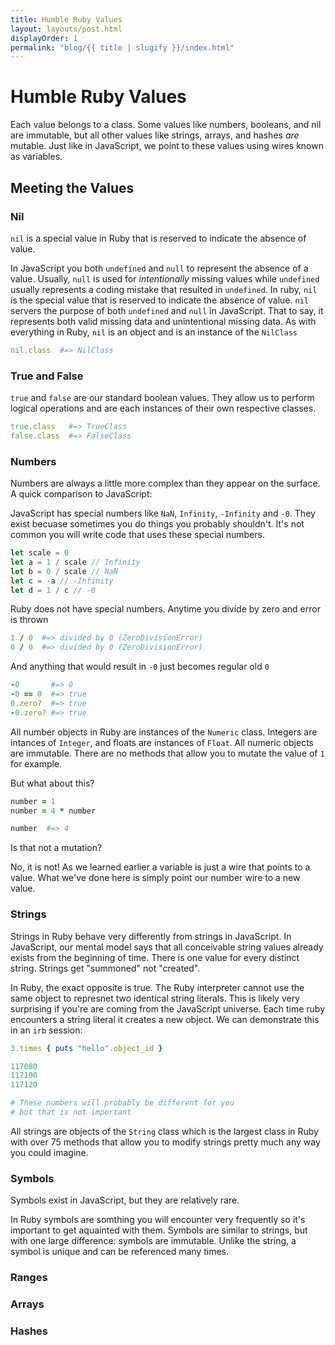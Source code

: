 ```yaml
---
title: Humble Ruby Values
layout: layouts/post.html
displayOrder: 1
permalink: "blog/{{ title | slugify }}/index.html"
---
```


# Humble Ruby Values

Each value belongs to a class. Some values like numbers,
booleans, and nil are immutable, but all other values like
strings, arrays, and hashes _are_ mutable. Just like in
JavaScript, we point to these values using wires known as
variables.

## Meeting the Values

### Nil

`nil` is a special value in Ruby that is reserved to indicate
the absence of value.

In JavaScript you both `undefined` and `null` to represent the
absence of a value. Usually, `null` is used for _intentionally_
missing values while `undefined` usually represents a coding
mistake that resulted in `undefined`. In ruby, `nil` is the
special value that is reserved to indicate the absence of value.
`nil` servers the purpose of both `undefined` and `null` in
JavaScript. That to say, it represents both valid missing data
and unintentional missing data. As with everything in Ruby, `nil`
is an object and is an instance of the `NilClass`

```ruby
nil.class  #=> NilClass
```

### True and False

`true` and `false` are our standard boolean values. They allow
us to perform logical operations and are each instances of their
own respective classes.

```ruby
true.class   #=> TrueClass
false.class  #=> FalseClass
```

### Numbers

Numbers are always a little more complex than they appear on the
surface. A quick comparison to JavaScript:

JavaScript has special numbers like `NaN`, `Infinity`, `-Infinity`
and `-0`. They exist becuase sometimes you do things you probably
shouldn't. It's not common you will write code that uses these
special numbers.

```javascript
let scale = 0
let a = 1 / scale // Infinity
let b = 0 / scale // NaN
let c = -a // -Infinity
let d = 1 / c // -0
```

Ruby does not have special numbers. Anytime you divide by
zero and error is thrown

```ruby
1 / 0  #=> divided by 0 (ZeroDivisionError)
0 / 0  #=> divided by 0 (ZeroDivisionError)
```

And anything that would result in `-0` just becomes regular old
`0`

```ruby
-0       #=> 0
-0 == 0  #=> true
0.zero?  #=> true
-0.zero? #=> true
```

All number objects in Ruby are instances of the `Numeric` class.
Integers are intances of `Integer`, and floats are instances of
`Float`. All numeric objects are immutable. There are no methods
that allow you to mutate the value of `1` for example.

But what about this?

```ruby
number = 1
number = 4 * number

number  #=> 4
```

Is that not a mutation?

No, it is not! As we learned earlier a variable is just a wire
that points to a value. What we've done here is simply point our
number wire to a new value.

### Strings

Strings in Ruby behave very differently from strings in
JavaScript. In JavaScript, our mental model says that all
conceivable string values already exists from the beginning of
time. There is one value for every distinct string. Strings get
"summoned" not "created".

In Ruby, the exact opposite is true. The Ruby interpreter cannot
use the same object to represnet two identical string literals.
This is likely very surprising if you're are coming from the
JavaScript universe. Each time ruby encounters a string literal
it creates a new object. We can demonstrate this in an `irb`
session:

```ruby
3.times { puts "hello".object_id }

117080
117100
117120

# These numbers will probably be different for you
# but that is not important
```

All strings are objects of the `String` class which is the
largest class in Ruby with over 75 methods that allow you to
modify strings pretty much any way you could imagine.

### Symbols

Symbols exist in JavaScript, but they are relatively rare.

In Ruby symbols are somthing you will encounter very frequently
so it's important to get aquainted with them. Symbols are similar
to strings, but with one large difference: symbols are immutable.
Unlike the string, a symbol is unique and can be referenced many
times.

### Ranges

### Arrays

### Hashes
